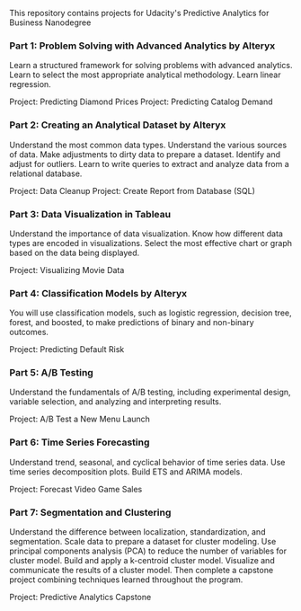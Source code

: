 This repository contains projects for Udacity's Predictive Analytics for Business Nanodegree




### Part 1: Problem Solving with Advanced Analytics by Alteryx
Learn a structured framework for solving problems with advanced analytics. Learn to select the most appropriate analytical methodology. Learn linear regression.

Project: Predicting Diamond Prices
Project: Predicting Catalog Demand

### Part 2: Creating an Analytical Dataset by Alteryx
Understand the most common data types. Understand the various sources of data. Make adjustments to dirty data to prepare a dataset. Identify and adjust for outliers. Learn to write queries to extract and analyze data from a relational database.

Project: Data Cleanup
Project: Create Report from Database (SQL)

### Part 3: Data Visualization in Tableau
Understand the importance of data visualization. Know how different data types are encoded in visualizations. Select the most effective chart or graph based on the data being displayed.

Project: Visualizing Movie Data

### Part 4: Classification Models by Alteryx
You will use classification models, such as logistic regression, decision tree, forest, and boosted, to make predictions of binary and non-binary outcomes.

Project: Predicting Default Risk

### Part 5: A/B Testing
Understand the fundamentals of A/B testing, including experimental design, variable selection, and analyzing and interpreting results.

Project: A/B Test a New Menu Launch

### Part 6: Time Series Forecasting
Understand trend, seasonal, and cyclical behavior of time series data. Use time series decomposition plots. Build ETS and ARIMA models.

Project: Forecast Video Game Sales

### Part 7: Segmentation and Clustering
Understand the difference between localization, standardization, and segmentation. Scale data to prepare a dataset for cluster modeling. Use principal components analysis (PCA) to reduce the number of variables for cluster model. Build and apply a k-centroid cluster model. Visualize and communicate the results of a cluster model. Then complete a capstone project combining techniques learned throughout the program.

Project: Predictive Analytics Capstone
